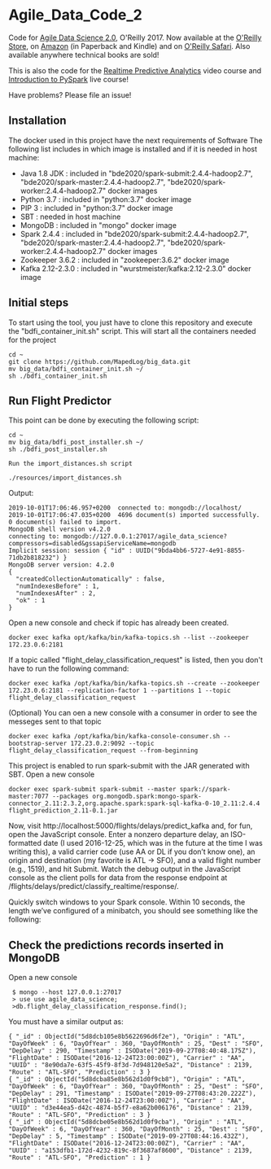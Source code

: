# Agile_Data_Code_2

Code for [Agile Data Science 2.0](http://shop.oreilly.com/product/0636920051619.do), O'Reilly 2017. Now available at the [O'Reilly Store](http://shop.oreilly.com/product/0636920051619.do), on [Amazon](https://www.amazon.com/Agile-Data-Science-2-0-Applications/dp/1491960116) (in Paperback and Kindle) and on [O'Reilly Safari](https://www.safaribooksonline.com/library/view/agile-data-science/9781491960103/). Also available anywhere technical books are sold!

This is also the code for the [Realtime Predictive Analytics](http://datasyndrome.com/video) video course and [Introduction to PySpark](http://datasyndrome.com/training) live course!

Have problems? Please file an issue!

## Installation

The docker used in this project have the next requirements of Software
The following list includes in which image is installed and if it is needed in host machine:

 - Java 1.8 JDK : included in "bde2020/spark-submit:2.4.4-hadoop2.7", "bde2020/spark-master:2.4.4-hadoop2.7", "bde2020/spark-worker:2.4.4-hadoop2.7" docker images
 - Python 3.7 : included in "python:3.7" docker image
 - PIP 3 : included in "python:3.7" docker image
 - SBT : needed in host machine
 - MongoDB : included in "mongo" docker image
 - Spark 2.4.4 : included in "bde2020/spark-submit:2.4.4-hadoop2.7", "bde2020/spark-master:2.4.4-hadoop2.7", "bde2020/spark-worker:2.4.4-hadoop2.7" docker images
 - Zookeeper 3.6.2 : included in "zookeeper:3.6.2" docker image
 - Kafka  2.12-2.3.0 : included in "wurstmeister/kafka:2.12-2.3.0" docker image
 
## Initial steps

To start using the tool, you just have to clone this repository and execute the "bdfi_container_init.sh" script. This will start all the containers needed for the project
```
cd ~
git clone https://github.com/MapedLog/big_data.git
mv big_data/bdfi_container_init.sh ~/
sh ./bdfi_container_init.sh
```

  ## Run Flight Predictor
  
  This point can be done by executing the following script:
  
  ```
  cd ~
  mv big_data/bdfi_post_installer.sh ~/
  sh ./bdfi_post_installer.sh
 
 ```
    Run the import_distances.sh script
    
  ```
  ./resources/import_distances.sh
  ```
  Output:
  ```
  2019-10-01T17:06:46.957+0200	connected to: mongodb://localhost/
  2019-10-01T17:06:47.035+0200	4696 document(s) imported successfully. 0 document(s) failed to import.
  MongoDB shell version v4.2.0
  connecting to: mongodb://127.0.0.1:27017/agile_data_science?compressors=disabled&gssapiServiceName=mongodb
  Implicit session: session { "id" : UUID("9bda4bb6-5727-4e91-8855-71db2b818232") }
  MongoDB server version: 4.2.0
  {
  	"createdCollectionAutomatically" : false,
  	"numIndexesBefore" : 1,
  	"numIndexesAfter" : 2,
  	"ok" : 1
  }
  
  ```
  
  Open a new console and check if topic has already been created.
  
  ```
  docker exec kafka opt/kafka/bin/kafka-topics.sh --list --zookeeper 172.23.0.6:2181
  ```
  If a topic called "flight_delay_classification_request" is listed, then you don't have to run the following command:
  ```
  docker exec kafka /opt/kafka/bin/kafka-topics.sh --create --zookeeper 172.23.0.6:2181 --replication-factor 1 --partitions 1 --topic flight_delay_classification_request
  ```
  (Optional) You can oen a new console with a consumer in order to see the messeges sent to that topic
  ```
 docker exec kafka /opt/kafka/bin/kafka-console-consumer.sh --bootstrap-server 172.23.0.2:9092 --topic flight_delay_classification_request --from-beginning
  ```
 
  This project is enabled to run spark-submit with the JAR generated with SBT.
   Open a new console
  ```
  docker exec spark-submit spark-submit --master spark://spark-master:7077 --packages org.mongodb.spark:mongo-spark-connector_2.11:2.3.2,org.apache.spark:spark-sql-kafka-0-10_2.11:2.4.4 flight_prediction_2.11-0.1.jar
  ```

  Now, visit http://localhost:5000/flights/delays/predict_kafka and, for fun, open the JavaScript console. Enter a nonzero departure delay, an ISO-formatted date (I used 2016-12-25, which was in the future at the time I was writing this), a valid carrier code (use AA or DL if you don’t know one), an origin and destination (my favorite is ATL → SFO), and a valid flight number (e.g., 1519), and hit Submit. Watch the debug output in the JavaScript console as the client polls for data from the response endpoint at /flights/delays/predict/classify_realtime/response/.
  
  Quickly switch windows to your Spark console. Within 10 seconds, the length we’ve configured of a minibatch, you should see something like the following:
  
  ## Check the predictions records inserted in MongoDB
  Open a new console
  ```
   $ mongo --host 127.0.0.1:27017
   > use use agile_data_science;
   >db.flight_delay_classification_response.find();
  
  ```
  You must have a similar output as:
  
  ```
  { "_id" : ObjectId("5d8dcb105e8b5622696d6f2e"), "Origin" : "ATL", "DayOfWeek" : 6, "DayOfYear" : 360, "DayOfMonth" : 25, "Dest" : "SFO", "DepDelay" : 290, "Timestamp" : ISODate("2019-09-27T08:40:48.175Z"), "FlightDate" : ISODate("2016-12-24T23:00:00Z"), "Carrier" : "AA", "UUID" : "8e90da7e-63f5-45f9-8f3d-7d948120e5a2", "Distance" : 2139, "Route" : "ATL-SFO", "Prediction" : 3 }
  { "_id" : ObjectId("5d8dcba85e8b562d1d0f9cb8"), "Origin" : "ATL", "DayOfWeek" : 6, "DayOfYear" : 360, "DayOfMonth" : 25, "Dest" : "SFO", "DepDelay" : 291, "Timestamp" : ISODate("2019-09-27T08:43:20.222Z"), "FlightDate" : ISODate("2016-12-24T23:00:00Z"), "Carrier" : "AA", "UUID" : "d3e44ea5-d42c-4874-b5f7-e8a62b006176", "Distance" : 2139, "Route" : "ATL-SFO", "Prediction" : 3 }
  { "_id" : ObjectId("5d8dcbe05e8b562d1d0f9cba"), "Origin" : "ATL", "DayOfWeek" : 6, "DayOfYear" : 360, "DayOfMonth" : 25, "Dest" : "SFO", "DepDelay" : 5, "Timestamp" : ISODate("2019-09-27T08:44:16.432Z"), "FlightDate" : ISODate("2016-12-24T23:00:00Z"), "Carrier" : "AA", "UUID" : "a153dfb1-172d-4232-819c-8f3687af8600", "Distance" : 2139, "Route" : "ATL-SFO", "Prediction" : 1 }


```
